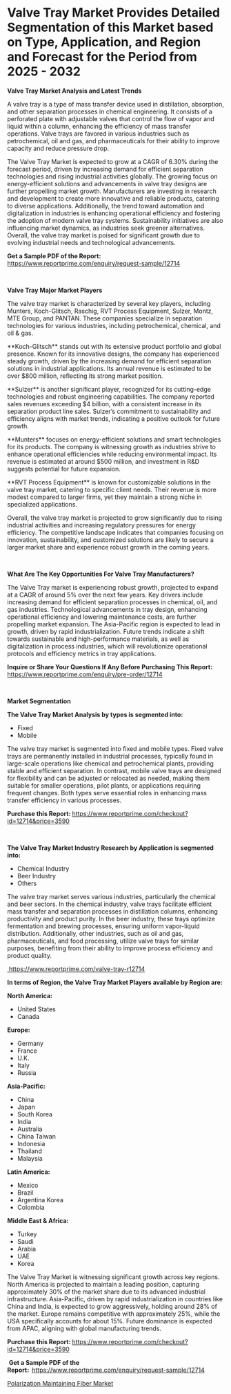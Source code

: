 <p><h1>Valve Tray Market Provides Detailed Segmentation of this Market based on Type, Application, and Region and Forecast for the Period from 2025 - 2032</h1></p><p><strong>Valve Tray Market Analysis and Latest Trends</strong></p>
<p><p>A valve tray is a type of mass transfer device used in distillation, absorption, and other separation processes in chemical engineering. It consists of a perforated plate with adjustable valves that control the flow of vapor and liquid within a column, enhancing the efficiency of mass transfer operations. Valve trays are favored in various industries such as petrochemical, oil and gas, and pharmaceuticals for their ability to improve capacity and reduce pressure drop.</p><p>The Valve Tray Market is expected to grow at a CAGR of 6.30% during the forecast period, driven by increasing demand for efficient separation technologies and rising industrial activities globally. The growing focus on energy-efficient solutions and advancements in valve tray designs are further propelling market growth. Manufacturers are investing in research and development to create more innovative and reliable products, catering to diverse applications. Additionally, the trend toward automation and digitalization in industries is enhancing operational efficiency and fostering the adoption of modern valve tray systems. Sustainability initiatives are also influencing market dynamics, as industries seek greener alternatives. Overall, the valve tray market is poised for significant growth due to evolving industrial needs and technological advancements.</p></p>
<p><strong>Get a Sample PDF of the Report:&nbsp;</strong> <a href="https://www.reportprime.com/enquiry/request-sample/12714?utm_campaign=2609&utm_medium=2&utm_source=Github&utm_content=ia&utm_term=19032025&utm_id=valve-tray">https://www.reportprime.com/enquiry/request-sample/12714</a></p>
<p>&nbsp;</p>
<p><strong>Valve Tray Major Market Players</strong></p>
<p><p>The valve tray market is characterized by several key players, including Munters, Koch-Glitsch, Raschig, RVT Process Equipment, Sulzer, Montz, MTE Group, and PANTAN. These companies specialize in separation technologies for various industries, including petrochemical, chemical, and oil & gas.</p><p>**Koch-Glitsch** stands out with its extensive product portfolio and global presence. Known for its innovative designs, the company has experienced steady growth, driven by the increasing demand for efficient separation solutions in industrial applications. Its annual revenue is estimated to be over $800 million, reflecting its strong market position.</p><p>**Sulzer** is another significant player, recognized for its cutting-edge technologies and robust engineering capabilities. The company reported sales revenues exceeding $4 billion, with a consistent increase in its separation product line sales. Sulzer’s commitment to sustainability and efficiency aligns with market trends, indicating a positive outlook for future growth.</p><p>**Munters** focuses on energy-efficient solutions and smart technologies for its products. The company is witnessing growth as industries strive to enhance operational efficiencies while reducing environmental impact. Its revenue is estimated at around $500 million, and investment in R&D suggests potential for future expansion.</p><p>**RVT Process Equipment** is known for customizable solutions in the valve tray market, catering to specific client needs. Their revenue is more modest compared to larger firms, yet they maintain a strong niche in specialized applications.</p><p>Overall, the valve tray market is projected to grow significantly due to rising industrial activities and increasing regulatory pressures for energy efficiency. The competitive landscape indicates that companies focusing on innovation, sustainability, and customized solutions are likely to secure a larger market share and experience robust growth in the coming years.</p></p>
<p>&nbsp;</p>
<p><strong>What Are The Key Opportunities For Valve Tray Manufacturers?</strong></p>
<p><p>The Valve Tray market is experiencing robust growth, projected to expand at a CAGR of around 5% over the next few years. Key drivers include increasing demand for efficient separation processes in chemical, oil, and gas industries. Technological advancements in tray design, enhancing operational efficiency and lowering maintenance costs, are further propelling market expansion. The Asia-Pacific region is expected to lead in growth, driven by rapid industrialization. Future trends indicate a shift towards sustainable and high-performance materials, as well as digitalization in process industries, which will revolutionize operational protocols and efficiency metrics in tray applications.</p></p>
<p><strong>Inquire or Share Your Questions If Any Before Purchasing This Report:</strong> <a href="https://www.reportprime.com/enquiry/pre-order/12714?utm_campaign=2609&utm_medium=2&utm_source=Github&utm_content=ia&utm_term=19032025&utm_id=valve-tray">https://www.reportprime.com/enquiry/pre-order/12714</a></p>
<p>&nbsp;</p>
<p><strong>Market Segmentation</strong></p>
<p><strong>The Valve Tray Market Analysis by types is segmented into:</strong></p>
<p><ul><li>Fixed</li><li>Mobile</li></ul></p>
<p><p>The valve tray market is segmented into fixed and mobile types. Fixed valve trays are permanently installed in industrial processes, typically found in large-scale operations like chemical and petrochemical plants, providing stable and efficient separation. In contrast, mobile valve trays are designed for flexibility and can be adjusted or relocated as needed, making them suitable for smaller operations, pilot plants, or applications requiring frequent changes. Both types serve essential roles in enhancing mass transfer efficiency in various processes.</p></p>
<p><strong>Purchase this Report:&nbsp;</strong><a href="https://www.reportprime.com/checkout?id=12714&price=3590&utm_campaign=2609&utm_medium=2&utm_source=Github&utm_content=ia&utm_term=19032025&utm_id=valve-tray">https://www.reportprime.com/checkout?id=12714&price=3590</a></p>
<p>&nbsp;</p>
<p><strong>The Valve Tray Market Industry Research by Application is segmented into:</strong></p>
<p><ul><li>Chemical Industry</li><li>Beer Industry</li><li>Others</li></ul></p>
<p><p>The valve tray market serves various industries, particularly the chemical and beer sectors. In the chemical industry, valve trays facilitate efficient mass transfer and separation processes in distillation columns, enhancing productivity and product purity. In the beer industry, these trays optimize fermentation and brewing processes, ensuring uniform vapor-liquid distribution. Additionally, other industries, such as oil and gas, pharmaceuticals, and food processing, utilize valve trays for similar purposes, benefiting from their ability to improve process efficiency and product quality.</p></p>
<p><a href="https://www.reportprime.com/valve-tray-r12714?utm_campaign=2609&utm_medium=2&utm_source=Github&utm_content=ia&utm_term=19032025&utm_id=valve-tray">&nbsp;https://www.reportprime.com/valve-tray-r12714</a></p>
<p><strong>In terms of Region, the Valve Tray Market Players available by Region are:</strong></p>
<p>
    <p> <strong> North America: </strong>
        <ul>
            <li>United States</li>
            <li>Canada</li>
        </ul>
        </p> 
    <p> <strong> Europe: </strong>
        <ul>
            <li>Germany</li>
            <li>France</li>
            <li>U.K.</li>
            <li>Italy</li>
            <li>Russia</li>
        </ul>
        </p> 
    <p> <strong> Asia-Pacific: </strong>
        <ul>
            <li>China</li>
            <li>Japan</li>
            <li>South Korea</li>
            <li>India</li>
            <li>Australia</li>
            <li>China Taiwan</li>
            <li>Indonesia</li>
            <li>Thailand</li>
            <li>Malaysia</li>
        </ul>
        </p> 
    <p> <strong> Latin America: </strong>
        <ul>
            <li>Mexico</li>
            <li>Brazil</li>
            <li>Argentina Korea</li>
            <li>Colombia</li>
        </ul>
        </p> 
    <p> <strong> Middle East & Africa: </strong>
        <ul>
            <li>Turkey</li>
            <li>Saudi</li>
            <li>Arabia</li>
            <li>UAE</li>
            <li>Korea</li>
        </ul>
    </p>
    </p>
<p><p>The Valve Tray Market is witnessing significant growth across key regions. North America is projected to maintain a leading position, capturing approximately 30% of the market share due to its advanced industrial infrastructure. Asia-Pacific, driven by rapid industrialization in countries like China and India, is expected to grow aggressively, holding around 28% of the market. Europe remains competitive with approximately 25%, while the USA specifically accounts for about 15%. Future dominance is expected from APAC, aligning with global manufacturing trends.</p></p>
<p><strong>Purchase this Report: </strong><a href="https://www.reportprime.com/checkout?id=12714&price=3590&utm_campaign=2609&utm_medium=2&utm_source=Github&utm_content=ia&utm_term=19032025&utm_id=valve-tray">https://www.reportprime.com/checkout?id=12714&price=3590</a></p>
<p>&nbsp;<strong>Get a Sample PDF of the Report:&nbsp;&nbsp;</strong><a href="https://www.reportprime.com/enquiry/request-sample/12714?utm_campaign=2609&utm_medium=2&utm_source=Github&utm_content=ia&utm_term=19032025&utm_id=valve-tray">https://www.reportprime.com/enquiry/request-sample/12714</a></p>
<p><strong></strong></p>
<p><p><a href="https://github.com/ChiragRP21/Market-Research-Report-List-7/blob/main/polarization-maintaining-fiber-market.md?utm_campaign=2609&utm_medium=2&utm_source=Github&utm_content=ia&utm_term=19032025&utm_id=valve-tray">Polarization Maintaining Fiber Market</a></p></p>